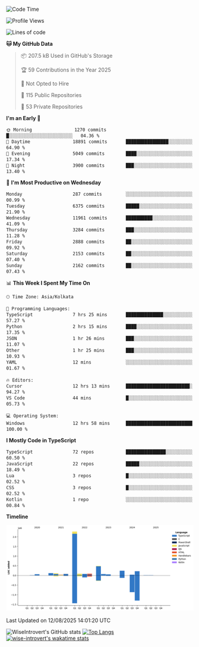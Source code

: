 <!--START_SECTION:waka-->
![Code Time](http://img.shields.io/badge/Code%20Time-2%2C437%20hrs%2039%20mins-blue)

![Profile Views](http://img.shields.io/badge/Profile%20Views-0-blue)

![Lines of code](https://img.shields.io/badge/From%20Hello%20World%20I%27ve%20Written-4.0%20million%20lines%20of%20code-blue)

**🐱 My GitHub Data** 

> 📦 207.5 kB Used in GitHub's Storage 
 > 
> 🏆 59 Contributions in the Year 2025
 > 
> 🚫 Not Opted to Hire
 > 
> 📜 115 Public Repositories 
 > 
> 🔑 53 Private Repositories 
 > 
**I'm an Early 🐤** 

```text
🌞 Morning                1270 commits        █░░░░░░░░░░░░░░░░░░░░░░░░   04.36 % 
🌆 Daytime                18891 commits       ████████████████░░░░░░░░░   64.90 % 
🌃 Evening                5049 commits        ████░░░░░░░░░░░░░░░░░░░░░   17.34 % 
🌙 Night                  3900 commits        ███░░░░░░░░░░░░░░░░░░░░░░   13.40 % 
```
📅 **I'm Most Productive on Wednesday** 

```text
Monday                   287 commits         ░░░░░░░░░░░░░░░░░░░░░░░░░   00.99 % 
Tuesday                  6375 commits        █████░░░░░░░░░░░░░░░░░░░░   21.90 % 
Wednesday                11961 commits       ██████████░░░░░░░░░░░░░░░   41.09 % 
Thursday                 3284 commits        ███░░░░░░░░░░░░░░░░░░░░░░   11.28 % 
Friday                   2888 commits        ██░░░░░░░░░░░░░░░░░░░░░░░   09.92 % 
Saturday                 2153 commits        ██░░░░░░░░░░░░░░░░░░░░░░░   07.40 % 
Sunday                   2162 commits        ██░░░░░░░░░░░░░░░░░░░░░░░   07.43 % 
```


📊 **This Week I Spent My Time On** 

```text
🕑︎ Time Zone: Asia/Kolkata

💬 Programming Languages: 
TypeScript               7 hrs 25 mins       ██████████████░░░░░░░░░░░   57.27 % 
Python                   2 hrs 15 mins       ████░░░░░░░░░░░░░░░░░░░░░   17.35 % 
JSON                     1 hr 26 mins        ███░░░░░░░░░░░░░░░░░░░░░░   11.07 % 
Other                    1 hr 25 mins        ███░░░░░░░░░░░░░░░░░░░░░░   10.93 % 
YAML                     12 mins             ░░░░░░░░░░░░░░░░░░░░░░░░░   01.67 % 

🔥 Editors: 
Cursor                   12 hrs 13 mins      ████████████████████████░   94.27 % 
VS Code                  44 mins             █░░░░░░░░░░░░░░░░░░░░░░░░   05.73 % 

💻 Operating System: 
Windows                  12 hrs 58 mins      █████████████████████████   100.00 % 
```

**I Mostly Code in TypeScript** 

```text
TypeScript               72 repos            ███████████████░░░░░░░░░░   60.50 % 
JavaScript               22 repos            █████░░░░░░░░░░░░░░░░░░░░   18.49 % 
Lua                      3 repos             █░░░░░░░░░░░░░░░░░░░░░░░░   02.52 % 
CSS                      3 repos             █░░░░░░░░░░░░░░░░░░░░░░░░   02.52 % 
Kotlin                   1 repo              ░░░░░░░░░░░░░░░░░░░░░░░░░   00.84 % 
```



**Timeline**

![Lines of Code chart](https://raw.githubusercontent.com/wise-introvert/wise-introvert/master/assets/bar_graph.png)


 Last Updated on 12/08/2025 14:01:20 UTC
<!--END_SECTION:waka-->

![WiseIntrovert's GitHub stats](https://github-readme-stats.vercel.app/api?username=wise-introvert&count_private=true&show_icons=true)
[![Top Langs](https://github-readme-stats.vercel.app/api/top-langs/?username=wise-introvert&langs_count=10)](https://github.com/anuraghazra/github-readme-stats)
[![wise-introvert's wakatime stats](https://github-readme-stats.vercel.app/api/wakatime?username=wiseintrovert)](https://github.com/anuraghazra/github-readme-stats)
